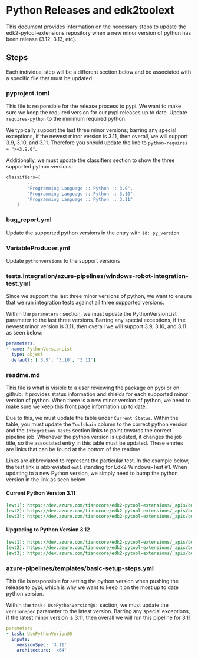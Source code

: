 # Python Releases and edk2toolext

This document provides information on the necessary steps to update the
edk2-pytool-extensions repository when a new minor version of python has been
release (3.12, 3.13, etc).

## Steps

Each individual step will be a different section below and be associated with a
specific file that must be updated.

### pyproject.toml

This file is responsible for the release process to pypi. We want to make sure
we keep the required version for our pypi releases up to date. Update
`requires-python` to the minimum required python.

We typically support the last three minor versions; barring any special
exceptions, if the newest minor version is 3.11, then overall, we will
support 3.9, 3.10, and 3.11. Therefore you should update the line to
`python-requires = ">=3.9.0"`.

Additionally, we must update the classifiers section to show the three
supported python versions:

```cmd
classifiers=[
        ...
        "Programming Language :: Python :: 3.9",
        "Programming Language :: Python :: 3.10",
        "Programming Language :: Python :: 3.11"
    ]
```

### bug_report.yml

Update the supported python versions in the entry with `id: py_version`

### VariableProducer.yml

Update `pythonversions` to the support versions

### tests.integration/azure-pipelines/windows-robot-integration-test.yml

Since we support the last three minor versions of python, we want to ensure
that we run integration tests against all three supported versions.

Within the `parameters:` section, we must update the PythonVersionList
parameter to the last three versions. Barring any special exceptions, if the
newest minor version is 3.11, then overall we will support 3.9, 3.10, and 3.11
as seen below:

```yaml
parameters:
- name: PythonVersionList
  type: object
  default: ['3.9', '3.10', '3.11']
```

### readme.md

This file is what is visible to a user reviewing the package on pypi or on
github. It provides status information and shields for each supported minor
version of python. When there is a new minor version of python, we need to make
sure we keep this front page information up to date.

Due to this, we must update the table under `Current Status`. Within the table,
you must update the `Toolchain` column to the correct python version and the
`Integration Tests` section links to point towards the correct pipeline job.
Whenever the python version is updated, it changes the job title, so the
associated entry in this table must be updated. These entries are links that
can be found at the bottom of the readme.

Links are abbreviated to represent the particular test. In the example below,
the test link is abbreviated `ewt1` standing for Edk2-Windows-Test #1. When
updating to a new Python version, we simply need to bump the python version
in the link as seen below

#### Current Python Version 3.11

```md
[ewt1]: https://dev.azure.com/tianocore/edk2-pytool-extensions/_apis/build/status/Integration%20Tests?branchName=master&configuration=Edk2_Windows_Python39
[ewt2]: https://dev.azure.com/tianocore/edk2-pytool-extensions/_apis/build/status/Integration%20Tests?branchName=master&configuration=Edk2_Windows_Python310
[ewt3]: https://dev.azure.com/tianocore/edk2-pytool-extensions/_apis/build/status/Integration%20Tests?branchName=master&configuration=Edk2_Windows_Python311
```

#### Upgrading to Python Version 3.12

```md
[ewt1]: https://dev.azure.com/tianocore/edk2-pytool-extensions/_apis/build/status/Integration%20Tests?branchName=master&configuration=Edk2_Windows_Python310
[ewt2]: https://dev.azure.com/tianocore/edk2-pytool-extensions/_apis/build/status/Integration%20Tests?branchName=master&configuration=Edk2_Windows_Python311
[ewt3]: https://dev.azure.com/tianocore/edk2-pytool-extensions/_apis/build/status/Integration%20Tests?branchName=master&configuration=Edk2_Windows_Python312
```

### azure-pipelines/templates/basic-setup-steps.yml

This file is responsible for setting the python version when pushing the
release to pypi, which is why we want to keep it on the most up to date
python version.

Within the `task: UsePythonVersion@0:` section, we must update the
`versionSpec` parameter to the latest version. Barring any special
exceptions, if the latest minor version is 3.11, then overall we will run
this pipeline for 3.11

```yaml
parameters
- task: UsePythonVerion@0
  inputs:
    versionSpec: '3.11'
    architecture: 'x64'
```
